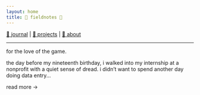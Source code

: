 ```yaml
---
layout: home
title: 🌸 fieldnotes 🌸
---
```


[🌺 journal](/journal/) | [🌼 projects](/projects/) | [🌸 about](/about/)

---

for the love of the game.

the day before my nineteenth birthday, i walked into my internship at a nonprofit with a quiet sense of dread. i didn’t want to spend another day doing data entry...

read more →

